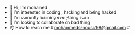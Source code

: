 - 👋 Hi, I’m mohamed 
- 👀 I’m interested in coding , hacking and being hacked 
- 🌱 I’m currently learning everything i can
- 💞️ I’m looking to collaborate on bad thing 
- 📫 How to reach me # mohammedsenousi298@gmail.com #

<!---
Hoo8y/Hoo8y is a ✨ special ✨ repository because its `README.md` (this file) appears on your GitHub profile.
You can click the Preview link to take a look at your changes.
--->
